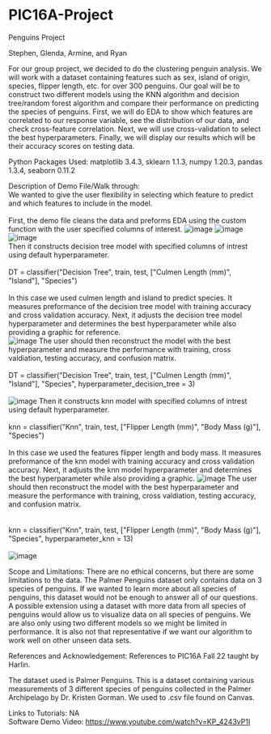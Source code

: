 # PIC16A-Project
Penguins Project

Stephen, Glenda, Armine, and Ryan

For our group project, we decided to do the clustering penguin analysis. We will work with a dataset containing features such as sex, island of origin, species, flipper length, etc. for over 300 penguins. Our goal will be to construct two different models using the KNN algorithm and decision tree/random forest algorithm and compare their performance on predicting the species of penguins. First, we will do EDA to show which features are correlated to our response variable, see the distribution of our data, and check cross-feature correlation. Next, we will use cross-validation to select the best hyperparameters. Finally, we will display our results which will be their accuracy scores on testing data. 

Python Packages Used: matplotlib 3.4.3, sklearn 1.1.3, numpy 1.20.3, pandas 1.3.4, seaborn 0.11.2

Description of Demo File/Walk through:
\
We wanted to give the user flexibility in selecting which feature to predict and which features to include in the model. 
\
\
    First, the demo file cleans the data and preforms EDA using the custom function with the user specified columns of interest. 
    ![image](https://user-images.githubusercontent.com/103079590/206025695-2bbc06bb-ee95-4c35-bd60-c17bf0b8d747.png)
    ![image](https://user-images.githubusercontent.com/103079590/206026083-12c749b7-dd70-4c12-98f2-df4c40aeb694.png)
    ![image](https://user-images.githubusercontent.com/103079590/206026132-a2e89a32-5972-43a6-9232-ae99f3e5464b.png)
    \
    Then it constructs decision tree model with specified columns of intrest using default hyperparameter.
    \
    \
    DT = classifier("Decision Tree", train, test, ["Culmen Length (mm)", "Island"], "Species")
    \
    \
    In this case we used culmen length and island to predict species. It measures preformance of the decision tree model with training accuracy and cross validation accuracy. Next, it adjusts the decision tree model hyperparameter and determines the best hyperparameter while also providing a graphic for reference.
    \
    ![image](https://user-images.githubusercontent.com/103079590/206026253-a39f7f10-8778-41cc-8925-ee10c2a91411.png)
The user should then reconstruct the model with the best hyperparameter and measure the performance with training, cross valdiation, testing accuracy, and confusion matrix. 
    \
    \
    DT = classifier("Decision Tree", train, test, ["Culmen Length (mm)", "Island"], "Species", hyperparameter_decision_tree  = 3)
    \
    \
    ![image](https://user-images.githubusercontent.com/103079590/206028239-4fc04c64-20fa-4628-8017-8a6ae2ba5f69.png)
    Then it constructs knn model with specified columns of intrest using default hyperparameter.
    \
    \
    knn = classifier("Knn", train, test, ["Flipper Length (mm)", "Body Mass (g)"], "Species")
    \
    \
    In this case we used the features flipper length and body mass. It measures preformance of the knn model with training accuracy and cross validation accuracy. Next, it adjusts the knn model hyperparameter and determines the best hyperparameter while also providing a graphic. 
    ![image](https://user-images.githubusercontent.com/103079590/206026518-68d22a68-c985-4154-a9d6-f0e13029fc10.png)
    The user should then reconstruct the model with the best hyperparameter and measure the performance with training, cross valdiation, testing accuracy, and confusion matrix.  
    \
    \
    knn = classifier("Knn", train, test, ["Flipper Length (mm)", "Body Mass (g)"], "Species", hyperparameter_knn = 13)
    \
    \
      ![image](https://user-images.githubusercontent.com/103079590/206026591-91e36193-3c56-4c45-b29d-24650ee9ec0a.png)

      
   


Scope and Limitations: There are no ethical concerns, but there are some limitations to the data. The Palmer Penguins dataset only contains data on 3 species of penguins. If we wanted to learn more about all species of penguins, this dataset would not be enough to answer all of our questions. A possible extension using a dataset with more data from all species of penguins would allow us to visualize data on all species of penguins. We are also only using two different models so we might be limited in performance. It is also not that representative if we want our algorithm to work well on other unseen data sets.

References and Acknowledgement: References to PIC16A Fall 22 taught by Harlin.

The dataset used is Palmer Penguins. This is a dataset containing various measurements of 3 different species of penguins collected in the Palmer Archipelago by Dr. Kristen Gorman. We used to .csv file found on Canvas.

Links to Tutorials: NA 
\
Software Demo Video: https://www.youtube.com/watch?v=KP_4243vP1I
